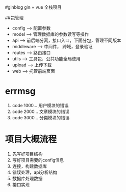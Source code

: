 #ginblog
gin + vue 全栈项目

##包管理
- config --> 配置参数
- model --> 管理数据库的参数读写等操作
- api --> 前后端分离，接口入口，下面分包，管理不同版本
- middleware --> 中间件， 跨域，登录验证
- routes --> 路由接口
- utils --> 工具包，公共功能全局使用
- upload --> 上传下载
- web --> 托管前端页面


# errmsg
1. code 1000... 用户模块的错误
2. code 2000... 文章模块的错误
3. code 3000... 分类模块的错误


# 项目大概流程
1. 先写好项目结构
2. 写好项目需要的config信息
3. 连接，构建数据库
4. 错误处理，api分析结构
5. 数据库处理数据
6. 接口实现